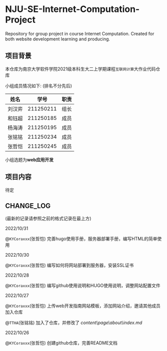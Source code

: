 # NJU-SE-Internet-Computation-Project

Repository for group project in course Internet Computation. Created for both website development learning and producing.

## 项目背景

本仓库为南京大学软件学院2021级本科生大二上学期课程`互联网计算`大作业代码仓库

小组成员情况如下: (排名不分先后)

|  姓名  |   学号    | 职责 |
| :----: | :-------: | :--: |
| 刘汉弈 | 211250211 | 组长 |
| 和钰超 | 211250185 | 成员 |
| 杨海涛 | 211250195 | 成员 |
| 张铭铭 | 211250234 | 成员 |
| 张哲恺 | 211250245 | 成员 |

小组选题为**web应用开发**

## 项目内容

待定

## CHANGE_LOG

(最新的记录请参照之前的格式记录在最上方)

2022/10/31

@`KYCoraxxx`(张哲恺) 完善hugo使用手册，服务器部署手册，编写HTML的简单使用

2022/10/30

@`KYCoraxxx`(张哲恺) 编写如何将网站部署到服务器，安装SSL证书

2022/10/28

@`KYCoraxxx`(张哲恺) 编写github使用说明和HUGO使用说明，调整网站配置文件 

2022/10/27

@`KYCoraxxx`(张哲恺) 上传web开发指南网站模板，添加网站介绍，邀请其他成员加入仓库

@`TTHA`(张铭铭) 加入了仓库，并修改了 *content\page\about\index.md*

2022/10/26

@`KYCoraxxx`(张哲恺) 创建github仓库，完善README文档
